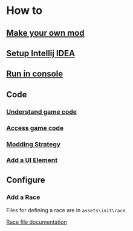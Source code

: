 # How to

## [Make your own mod](make_your_own_mod.md)
## [Setup Intellij IDEA](intellij_setup.md)
## [Run in console](run_in_console.md)

## Code
### [Understand game code](game_code.md)
### [Access game code](access_game_code.md)
### [Modding Strategy](modding_strategy.md)
### [Add a UI Element](add_ui_element.md)

## Configure
### Add a Race

Files for defining a race are in `assets\init\race`.

[Race file documentation](res/race/_EXAMPLE.txt)




